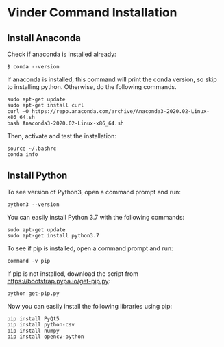 # Vinder Command Installation
 
 
 ## Install Anaconda 
 
 Check if anaconda is installed already:
 
 ```
$ conda --version
```
If anaconda is installed, this command will print the conda version, so skip to installing python. Otherwise, do the following commands.

 ```
 sudo apt-get update
 sudo apt-get install curl
 curl –O https://repo.anaconda.com/archive/Anaconda3-2020.02-Linux-x86_64.sh
 bash Anaconda3-2020.02-Linux-x86_64.sh
```
Then, activate and test the installation:

 ```
source ~/.bashrc
conda info
 ```

 ## Install Python
 
 To see version of Python3, open a command prompt and run:
 
```
python3 --version
```
You can easily install Python 3.7 with the following commands:
```
sudo apt-get update
sudo apt-get install python3.7
```
To see if pip is installed, open a command prompt and run:
```
command -v pip
```
If pip is not installed, download the script from https://bootstrap.pypa.io/get-pip.py:
```
python get-pip.py
```
Now you can easily install the following libraries using pip:
```
pip install PyQt5
pip install python-csv
pip install numpy
pip install opencv-python
```











